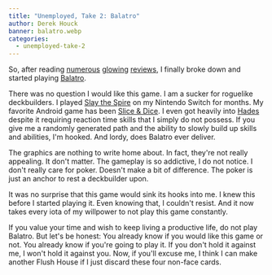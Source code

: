 ```yaml
---
title: "Unemployed, Take 2: Balatro"
author: Derek Houck
banner: balatro.webp
categories:
  - unemployed-take-2
---
```


So, after reading [numerous](https://www.ign.com/articles/balatro-review) [glowing](https://aftermath.site/the-nerve-of-balatro-for-being-this-good) [reviews](https://www.theverge.com/24082252/balatro-review-poker-roguelike-videogame), I finally broke down and started playing [Balatro](https://www.playbalatro.com/).

There was no question I would like this game. I am a sucker for roguelike deckbuilders. I played [Slay the Spire](https://www.nintendo.com/us/store/products/slay-the-spire-switch/) on my Nintendo Switch for months. My favorite Android game has been [Slice & Dice](https://play.google.com/store/apps/details?id=com.com.tann.dice&hl=en_US&gl=US). I even got heavily into [Hades](https://www.supergiantgames.com/games/hades/) despite it requiring reaction time skills that I simply do not possess. If you give me a randomly generated path and the ability to slowly build up skills and abilities, I'm hooked. And lordy, does Balatro ever deliver.

The graphics are nothing to write home about. In fact, they're not really appealing. It don't matter. The gameplay is so addictive, I do not notice. I don't really care for poker. Doesn't make a bit of difference. The poker is just an anchor to rest a deckbuilder upon.

It was no surprise that this game would sink its hooks into me. I knew this before I started playing it. Even knowing that, I couldn't resist. And it now takes every iota of my willpower to not play this game constantly.

If you value your time and wish to keep living a productive life, do not play Balatro. But let's be honest: You already know if you would like this game or not. You already know if you're going to play it. If you don't hold it against me, I won't hold it against you. Now, if you'll excuse me, I think I can make another Flush House if I just discard these four non-face cards.
